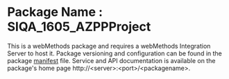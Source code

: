 # Package Name : SIQA_1605_AZPPProject
This is a webMethods package and requires a webMethods Integration Server to host it. Package versioning and configuration can be found in the package [manifest](./SIQA_1605_AZPPProject/manifest.v3) file. Service and API documentation is available on the package's home page http://&lt;server&gt;:&lt;port&gt;/&lt;packagename>.